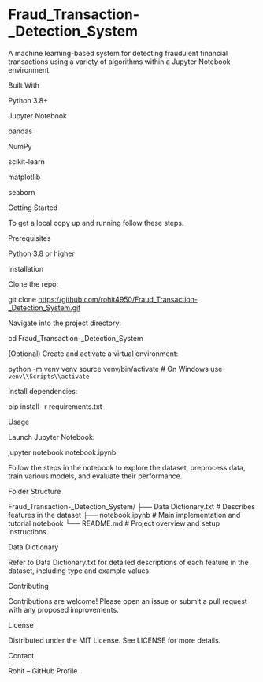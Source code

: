 # Fraud_Transaction-_Detection_System


A machine learning-based system for detecting fraudulent financial transactions using a variety of algorithms within a Jupyter Notebook environment.

Built With

Python 3.8+

Jupyter Notebook

pandas

NumPy

scikit-learn

matplotlib

seaborn

Getting Started

To get a local copy up and running follow these steps.

Prerequisites

Python 3.8 or higher

Installation

Clone the repo:

git clone https://github.com/rohit4950/Fraud_Transaction-_Detection_System.git

Navigate into the project directory:

cd Fraud_Transaction-_Detection_System

(Optional) Create and activate a virtual environment:

python -m venv venv
source venv/bin/activate  # On Windows use `venv\\Scripts\\activate`

Install dependencies:

pip install -r requirements.txt

Usage

Launch Jupyter Notebook:

jupyter notebook notebook.ipynb

Follow the steps in the notebook to explore the dataset, preprocess data, train various models, and evaluate their performance.

Folder Structure

Fraud_Transaction-_Detection_System/
├── Data Dictionary.txt    # Describes features in the dataset
├── notebook.ipynb        # Main implementation and tutorial notebook
└── README.md             # Project overview and setup instructions

Data Dictionary

Refer to Data Dictionary.txt for detailed descriptions of each feature in the dataset, including type and example values.

Contributing

Contributions are welcome! Please open an issue or submit a pull request with any proposed improvements.

License

Distributed under the MIT License. See LICENSE for more details.

Contact

Rohit – GitHub Profile
